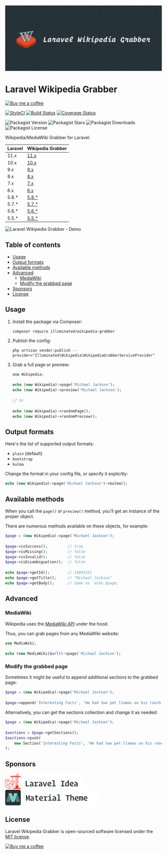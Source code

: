 ![Wikipedia/MediaWiki Grabber for Laravel](art/1380x575-optimized.jpg)

# Laravel Wikipedia Grabber

[<img src="https://user-images.githubusercontent.com/1286821/181085373-12eee197-187a-4438-90fe-571ac6d68900.png" alt="Buy me a coffee" width="200" />](https://buymeacoffee.com/dmitry.ivanov)

[![StyleCI](https://github.styleci.io/repos/117998599/shield?branch=master&style=flat)](https://github.styleci.io/repos/117998599?branch=master)
[![Build Status](https://img.shields.io/github/actions/workflow/status/dmitry-ivanov/laravel-wikipedia-grabber/tests.yml?branch=master)](https://github.com/dmitry-ivanov/laravel-wikipedia-grabber/actions?query=workflow%3Atests+branch%3Amaster)
[![Coverage Status](https://img.shields.io/codecov/c/github/dmitry-ivanov/laravel-wikipedia-grabber/master)](https://app.codecov.io/gh/dmitry-ivanov/laravel-wikipedia-grabber/tree/master)

![Packagist Version](https://img.shields.io/packagist/v/illuminated/wikipedia-grabber)
![Packagist Stars](https://img.shields.io/packagist/stars/illuminated/wikipedia-grabber)
![Packagist Downloads](https://img.shields.io/packagist/dt/illuminated/wikipedia-grabber)
![Packagist License](https://img.shields.io/packagist/l/illuminated/wikipedia-grabber)

Wikipedia/MediaWiki Grabber for Laravel.

| Laravel | Wikipedia Grabber                                                            |
|---------|------------------------------------------------------------------------------|
| 11.x    | [11.x](https://github.com/dmitry-ivanov/laravel-wikipedia-grabber/tree/11.x) |
| 10.x    | [10.x](https://github.com/dmitry-ivanov/laravel-wikipedia-grabber/tree/10.x) |
| 9.x     | [9.x](https://github.com/dmitry-ivanov/laravel-wikipedia-grabber/tree/9.x)   |
| 8.x     | [8.x](https://github.com/dmitry-ivanov/laravel-wikipedia-grabber/tree/8.x)   |
| 7.x     | [7.x](https://github.com/dmitry-ivanov/laravel-wikipedia-grabber/tree/7.x)   |
| 6.x     | [6.x](https://github.com/dmitry-ivanov/laravel-wikipedia-grabber/tree/6.x)   |
| 5.8.*   | [5.8.*](https://github.com/dmitry-ivanov/laravel-wikipedia-grabber/tree/5.8) |
| 5.7.*   | [5.7.*](https://github.com/dmitry-ivanov/laravel-wikipedia-grabber/tree/5.7) |
| 5.6.*   | [5.6.*](https://github.com/dmitry-ivanov/laravel-wikipedia-grabber/tree/5.6) |
| 5.5.*   | [5.5.*](https://github.com/dmitry-ivanov/laravel-wikipedia-grabber/tree/5.5) |

![Laravel Wikipedia Grabber - Demo](doc/img/demo.gif)

## Table of contents

- [Usage](#usage)
- [Output formats](#output-formats)
- [Available methods](#available-methods)
- [Advanced](#advanced)
  - [MediaWiki](#mediawiki)
  - [Modify the grabbed page](#modify-the-grabbed-page)
- [Sponsors](#sponsors)
- [License](#license)

## Usage

1. Install the package via Composer:

    ```shell script
    composer require illuminated/wikipedia-grabber
    ```

2. Publish the config:

    ```shell script
    php artisan vendor:publish --provider="Illuminated\Wikipedia\WikipediaGrabberServiceProvider"
    ```

3. Grab a full page or preview:

    ```php
    use Wikipedia;

    echo (new Wikipedia)->page('Michael Jackson');
    echo (new Wikipedia)->preview('Michael Jackson');

    // Or

    echo (new Wikipedia)->randomPage();
    echo (new Wikipedia)->randomPreview();
    ```

## Output formats

Here's the list of supported output formats:

- `plain` (default)
- `bootstrap`
- `bulma`

Change the format in your config file, or specify it explicitly:

```php
echo (new Wikipedia)->page('Michael Jackson')->bulma();
```

## Available methods

When you call the `page()` or `preview()` method, you'll get an instance of the proper object.

There are numerous methods available on these objects, for example:

```php
$page = (new Wikipedia)->page('Michael Jackson');

$page->isSuccess();         // true
$page->isMissing();         // false
$page->isInvalid();         // false
$page->isDisambiguation();  // false

echo $page->getId();        // 14995351
echo $page->getTitle();     // "Michael Jackson"
echo $page->getBody();      // Same as `echo $page;`
```

## Advanced

### MediaWiki

Wikipedia uses the [MediaWiki API](https://mediawiki.org/wiki/API:Main_page) under the hood.

Thus, you can grab pages from any MediaWiki website:

```php
use MediaWiki;

echo (new MediaWiki($url))->page('Michael Jackson');
```

### Modify the grabbed page

Sometimes it might be useful to append additional sections to the grabbed page:

```php
$page = (new Wikipedia)->page('Michael Jackson');

$page->append('Interesting Facts', 'He had two pet llamas on his ranch called Lola and Louis.');
```

Alternatively, you can get the sections collection and change it as needed:

```php
$page = (new Wikipedia)->page('Michael Jackson');

$sections = $page->getSections();
$sections->push(
    new Section('Interesting Facts', 'He had two pet llamas on his ranch called Lola and Louis.', $level = 2)
);
```

## Sponsors

[![Laravel Idea](art/sponsor-laravel-idea.png)](https://laravel-idea.com)<br>
[![Material Theme UI Plugin](art/sponsor-material-theme.png)](https://material-theme.com)<br>

## License

Laravel Wikipedia Grabber is open-sourced software licensed under the [MIT license](LICENSE.md).

[<img src="https://user-images.githubusercontent.com/1286821/181085373-12eee197-187a-4438-90fe-571ac6d68900.png" alt="Buy me a coffee" width="200" />](https://buymeacoffee.com/dmitry.ivanov)&nbsp;
